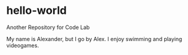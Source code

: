 # hello-world
Another Repository for Code Lab


My name is Alexander, but I go by Alex.
I enjoy swimming and playing videogames.
